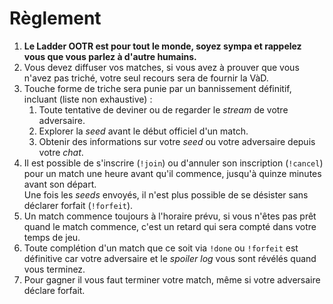 # Règlement
1. **Le Ladder OOTR est pour tout le monde, soyez sympa et rappelez vous que
   vous parlez à d'autre humains.**
2. Vous devez diffuser vos matches, si vous avez à prouver que vous n'avez pas
   triché, votre seul recours sera de fournir la VàD.
3. Touche forme de triche sera punie par un bannissement définitif, incluant
   (liste non exhaustive) :
    1. Toute tentative de deviner ou de regarder le _stream_ de votre adversaire.
    2. Explorer la _seed_ avant le début officiel d'un match.
    3. Obtenir des informations sur votre _seed_ ou votre adversaire depuis
       votre _chat_.
4. Il est possible de s'inscrire (`!join`) ou d'annuler son inscription
   (`!cancel`) pour un match une heure avant qu'il commence, jusqu'à quinze
   minutes avant son départ.  
   Une fois les _seeds_ envoyés, il n'est plus possible de se désister sans
   déclarer forfait (`!forfeit`).
5. Un match commence toujours à l'horaire prévu, si vous n'êtes pas prêt quand
   le match commence, c'est un retard qui sera compté dans votre temps de jeu.
6. Toute complétion d'un match que ce soit via `!done` ou `!forfeit` est
   définitive car votre adversaire et le _spoiler log_ vous sont révélés quand
   vous terminez.
7. Pour gagner il vous faut terminer votre match, même si votre adversaire
   déclare forfait.
